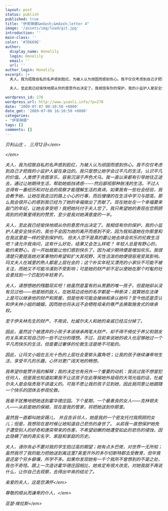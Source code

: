 ```yaml
---
layout: post
status: publish
published: true
title: "伊芙琳娜&mdash;&mdash;letter 4"
image: '/assets/img/load/git.jpg'
introduction: ''
main-class: ''
color: '#7D669E'
author:
  display_name: Honolily
  login: Honolily
  email: ''
  url: ''
author_login: Honolily
excerpt: |+
  夫人，我为招致自私的名声感到脸红，为被人认为顽固而感到伤心。我不仅仅考虑到自己才把我的小监护人留在身边的。我只是想让她学会过平凡的生活，认识平凡的价值。人类惯于贪图享乐，容易沉溺于声色犬马。我一直以来都有引导她往正途去，通过让她期待生活，帮助她抵挡诱惑-----然后鄙视那种肤浅的生活。不过人总得有一番经历和对社会的观察才能理解生活的真谛。如果我有一些社会经验，我会教予她，让她在我走过的路上小心的行事，而后慢慢的在生活中学习与提高，那么我会很开心的感到我已经为了她的幸福做出了贡献了。现在她处在一个幸福要来敲门的年纪，让她去享受吧！我把她托付于夫人您了，我只希望她的表现在您照顾周到的府第里得到的赞赏，至少是我对她满意度的一半。

  夫人，至此我已经愉快地顺从你的意思作出决定了。我相信有你的保护，我的小监护人是安全快乐的，我也不会因为她的离开而感到不安，因为我知道她在你那里和在我这里是一样的受到保护的。 但夫人您不是真的要让她去体会欢乐的伦敦生活吧？请允许我询问，这有什么好处，结果又会怎么样呢？ 年轻人总是有野心的，能约束野心，在一开始就能让他们感到快乐了，因为减少期待便是增加欢乐。我很清楚只要提高她对某事物的希望和扩大其视野，天性活泼的她便很容易受其影响。玛文夫人在城里的熟人都是上层社会的；这个朴实年轻又漂亮的小家伙不可能不被关注，而她又不可能冷漠到不受影响；可是她的财产却不足以使她在那个时髦的社会里找到一个匹配的年轻男子。

wordpress_id: 278
wordpress_url: http://www.yuanli.info/?p=278
date: '2009-07-07 00:10:50 +0800'
date_gmt: '2009-07-06 16:10:50 +0800'
categories:
- "伊芙琳娜"
tags: []
comments: []
---
```

<p><em> 贝利山庄 ， 三月12日<&#47;em></p>
<p><em> <&#47;em></p>
<p>夫人，我为招致自私的名声感到脸红，为被人认为顽固而感到伤心。我不仅仅考虑到自己才把我的小监护人留在身边的。我只是想让她学会过平凡的生活，认识平凡的价值。人类惯于贪图享乐，容易沉溺于声色犬马。我一直以来都有引导她往正途去，通过让她期待生活，帮助她抵挡诱惑-----然后鄙视那种肤浅的生活。不过人总得有一番经历和对社会的观察才能理解生活的真谛。<a id="more"></a><a id="more-278"></a>如果我有一些社会经验，我会教予她，让她在我走过的路上小心的行事，而后慢慢的在生活中学习与提高，那么我会很开心的感到我已经为了她的幸福做出了贡献了。现在她处在一个幸福要来敲门的年纪，让她去享受吧！我把她托付于夫人您了，我只希望她的表现在您照顾周到的府第里得到的赞赏，至少是我对她满意度的一半。</p>
<p>夫人，至此我已经愉快地顺从你的意思作出决定了。我相信有你的保护，我的小监护人是安全快乐的，我也不会因为她的离开而感到不安，因为我知道她在你那里和在我这里是一样的受到保护的。 但夫人您不是真的要让她去体会欢乐的伦敦生活吧？请允许我询问，这有什么好处，结果又会怎么样呢？ 年轻人总是有野心的，能约束野心，在一开始就能让他们感到快乐了，因为减少期待便是增加欢乐。我很清楚只要提高她对某事物的希望和扩大其视野，天性活泼的她便很容易受其影响。玛文夫人在城里的熟人都是上层社会的；这个朴实年轻又漂亮的小家伙不可能不被关注，而她又不可能冷漠到不受影响；可是她的财产却不足以使她在那个时髦的社会里找到一个匹配的年轻男子。</p>
<p>夫人，请想想她的残酷现实吧！她虽然是富有的从男爵的唯一孩子，但是她却从没有见过他&mdash;&mdash;他是她的敌人，在她耳边说他的名字都是一种亵渎；就算她在法律上是可以继承他的财产和房屋，但是他有可能会接纳和承认她吗？至今他还是否认和伊夫林小姐的婚姻，因而她也将永远不会牺牲母亲的尊严去换取施舍式的继承权。</p>
<p>至于伊夫林先生的财产，不用说，杜威尔夫人和她的亲戚已经瓜分掉了。</p>
<p>因此，虽然这个被遗弃的小孩子本该继承两笔大财产，却不得不倚仗于养父和朋友的关系来实现自己的一些不过分的理想。不过，目前来说她的收入也足够她过一个平凡而快乐的生活，但是要过奢侈的伦敦生活是绝不可能的。</p>
<p>因此，让玛文小姐在五光十色的上层社会里崭头露角吧；让我的孩子继续谦卑地生活，享受平凡的乐趣，心怀对更广阔天地的畅想。</p>
<p>我希望你能赞许我的解释；我的决定也有另外一个重要的动机：我说过我不想冒犯任何人，但是我也知道如果我不让这孩子在此等候她外祖母的大驾光临的话，杜威尔夫人是会指责我不讲道义的。可我不愿让我的孩子见到她，因此我同意让她跟随一个快乐的团体去参观伦敦。</p>
<p>我毫不犹豫地把她送到霍华德庄园。下个星期，一个最善良的女人&mdash;&mdash;克林顿夫人&mdash;&mdash;从前是她的保姆，现在是我的管家，将把她送到你那里。</p>
<p>虽然我一直都叫她安薇儿， 并且告诉邻人，她是我的一个密友托付我照顾的女儿；但是，我想现在是时候让她知道自己悲伤的身世了。 从前我一直想保护她免于遭受别人的好奇和唐突带来的伤害，不希望幼嫩的她遭受如此的悲伤的侵蚀，因此隐瞒了她的真实名字、家庭和家庭的历史。</p>
<p>夫人，请你务必不要对我的学生抱过高的期望；她有点乡巴佬，对世界一无所知；虽然我尽了我的能力把她送到离这里7英里开外的多尔切斯特郡去受教育，但毕竟是还是个穷乡僻壤，所学不多。如果你发现她有一千个我所不曾想到的不是之处，我也不奇怪。跟上一次造访霍华德庄园相比，她肯定有很大改变。对她我就不再说什么，让你自己去观察，去得出中肯的结论了。</p>
<p><em> 亲爱的夫人，这是您满怀<&#47;em></p>
<p><em> 尊敬的顺从而谦卑的仆人，<&#47;em></p>
<p><em> 亚瑟&middot;维拉斯<&#47;em></p>
